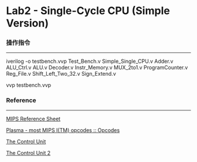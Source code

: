 # Lab2 - Single-Cycle CPU (Simple Version)

### 操作指令
***

iverilog -o testbench.vvp Test\_Bench.v Simple\_Single\_CPU.v Adder.v ALU\_Ctrl.v ALU.v Decoder.v Instr\_Memory.v MUX\_2to1.v ProgramCounter.v Reg\_File.v Shift\_Left\_Two\_32.v Sign\_Extend.v

vvp testbench.vvp

### Reference
***

[MIPS Reference Sheet](https://inst.eecs.berkeley.edu/~cs61c/resources/MIPS_help.html)

[Plasma - most MIPS I(TM) opcodes :: Opcodes](https://opencores.org/projects/plasma/opcodes)

[The Control Unit](http://www.pitt.edu/~kmram/CoE0147/lectures/datapath3.pdf)

[The Control Unit 2](http://fourier.eng.hmc.edu/e85_old/lectures/processor/node5.html)